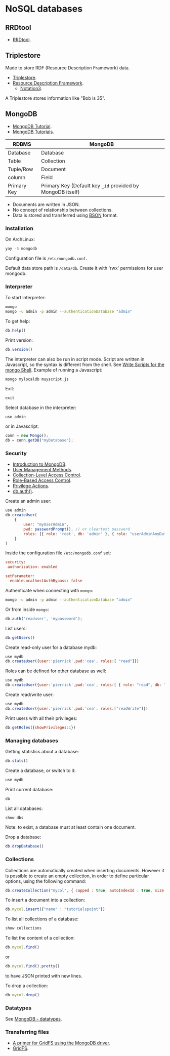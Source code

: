 NoSQL databases
===============

## RRDtool

 * [RRDtool](https://en.wikipedia.org/wiki/RRDtool).

## Triplestore

Made to store RDF (Resource Description Framework) data.

 * [Triplestore](https://en.wikipedia.org/wiki/Triplestore).
 * [Resource Description Framework](https://en.wikipedia.org/wiki/Resource_Description_Framework).
   - [Notation3](https://en.wikipedia.org/wiki/Notation3).

A Triplestore stores information like "Bob is 35".

## MongoDB

 * [MongoDB Tutorial](https://www.tutorialspoint.com/mongodb/).
 * [MongoDB Tutorials](https://docs.mongodb.com/manual/tutorial/).

RDBMS       | MongoDB
----------- | -------
Database    | Database
Table       | Collection
Tuple/Row   | Document
column      | Field
Primary Key | Primary Key (Default key `_id` provided by MongoDB itself)

 * Documents are written in JSON.
 * No concept of relationship between collections.
 * Data is stored and transferred using [BSON](https://fr.wikipedia.org/wiki/BSON) format.

### Installation

On ArchLinux:
```sh
yay -S mongodb
```

Configuration file is `/etc/mongodb.conf`.

Default data store path is `/data/db`. Create it with 'rwx' permissions for user mongodb.

### Interpreter

To start interpreter:
```sh
mongo
mongo -u admin -p admin --authenticationDatabase "admin"
```

To get help:
```js
db.help()
```

Print version:
```js
db.version()
```

The interpreter can also be run in script mode. Script are written in Javascript, so the syntax is different from the shell.
See [Write Scripts for the mongo Shell](https://docs.mongodb.com/manual/tutorial/write-scripts-for-the-mongo-shell/).
Example of running a Javascript:
```bash
mongo mylocaldb muyscript.js
```

Exit:
```js
exit
```

Select database in the interpreter:
```
use admin
```
or in Javascript:
```js
conn = new Mongo();
db = conn.getDB("myDatabase");
```

### Security

 * [Introduction to MongoDB](https://docs.mongodb.com/manual/introduction/).
 * [User Management Methods](https://docs.mongodb.com/manual/reference/method/js-user-management/).
 * [Collection-Level Access Control](https://docs.mongodb.com/manual/core/collection-level-access-control/).
 * [Role-Based Access Control](https://docs.mongodb.com/manual/core/authorization/).
 * [Privilege Actions](https://docs.mongodb.com/manual/reference/privilege-actions/).
 * [db.auth()](https://docs.mongodb.com/manual/reference/method/db.auth/).

Create an admin user:
```js
use admin
db.createUser(
	{
		user: "myUserAdmin",
		pwd: passwordPrompt(), // or cleartext password
		roles: [{ role: 'root', db: 'admin' }, { role: "userAdminAnyDatabase", db: "admin" }, "readWriteAnyDatabase" ]
	}
)
```

Inside the configuration file `/etc/mongodb.conf` set:
```cfg
security:
 authorization: enabled

setParameter:
  enableLocalhostAuthBypass: false
```

Authenticate when connecting with `mongo`:
```bash
mongo -u admin -p admin --authenticationDatabase "admin"
```
Or from inside `mongo`:
```js
db.auth('readuser', 'mypassword');
```

List users:
```js
db.getUsers()
```

Create read-only user for a database mydb:
```js
use mydb
db.createUser({user:'pierrick',pwd:'cea', roles:[ "read"]})
```
Roles can be defined for other database as well:
```js
use mydb
db.createUser({user:'pierrick',pwd:'cea', roles:[ { role: "read", db: "fake_exhalobase"}]})
```

Create read/write user:
```js
use mydb
db.createUser({user:'pierrick',pwd:'cea', roles:["readWrite"]})
```

Print users with all their privileges:
```js
db.getRoles({showPrivileges:1})
```

### Managing databases

Getting statistics about a database:
```js
db.stats()
```

Create a database, or switch to it:
```js
use mydb
```

Print current database:
```js
db
```

List all databases:
```js
show dbs
```
Note: to exist, a database must at least contain one document.

Drop a database:
```js
db.dropDatabase()
```

### Collections

Collections are automatically created when inserting documents. However it is possible to create an empty collection, in order to define particular options, using the following command:
```js
db.createCollection("mycol", { capped : true, autoIndexId : true, size : 6142800, max : 10000 } )
```

To insert a document into a collection:
```js
db.mycol.insert({"name" : "tutorialspoint"})
```

To list all collections of a database:
```js
show collections
```

To list the content of a collection:
```js
db.mycol.find()
```
or
```js
db.mycol.find().pretty()
```
to have JSON printed with new lines.

To drop a collection:
```js
db.mycol.drop()
```

### Datatypes

See  [MongoDB - datatypes](https://www.tutorialspoint.com/mongodb/mongodb_datatype.htm).

### Transferring files

 * [A primer for GridFS using the MongoDB driver](http://mongodb.github.io/node-mongodb-native/api-articles/nodekoarticle2.html).
 * [GridFS](https://docs.mongodb.com/manual/core/gridfs/).

